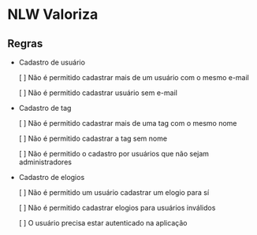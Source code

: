 # NLW Valoriza

## Regras

- Cadastro de usuário

    [ ] Não é permitido cadastrar mais de um usuário com o mesmo e-mail

    [ ] Não é permitido cadastrar usuário sem e-mail

- Cadastro de tag

    [ ] Não é permitido cadastrar mais de uma tag com o mesmo nome

    [ ] Não é permitido cadastrar a tag sem nome

    [ ] Não é permitido o cadastro por usuários que não sejam administradores

- Cadastro de elogios

    [ ] Não é permitido um usuário cadastrar um elogio para sí

    [ ] Não é permitido cadastrar elogios para usuários inválidos

    [ ] O usuário precisa estar autenticado na aplicação